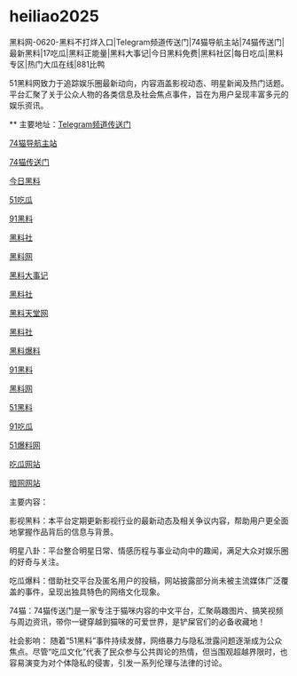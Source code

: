 # heiliao2025
黑料网-0620-黑料不打烊入口|Telegram频道传送门|74猫导航主站|74猫传送门|最新黑料|17吃瓜|黑料正能量|黑料大事记|今日黑料免费|黑料社区|每日吃瓜|黑料专区|热门大瓜在线|881比鸭

51黑料网致力于追踪娱乐圈最新动向，内容涵盖影视动态、明星新闻及热门话题。平台汇聚了关于公众人物的各类信息及社会焦点事件，旨在为用户呈现丰富多元的娱乐资讯。

** 主要地址：<a href="https://74mao.com/">Telegram频道传送门</a>

<a href="https://74mao.com/">74猫导航主站</a>

<a href="https://74mao.com/">74猫传送门</a>

<a href="https://cg911-1.pages.dev/">今日黑料</a>

<a href="https://cg17-5.pages.dev/">51吃瓜</a>

<a href="https://li06-1.pages.dev/">91黑料</a>

<a href="https://hl407.pages.dev/">黑料社</a>

<a href="https://cg147.pages.dev/">黑料网</a>

<a href="https://hl415.pages.dev/">黑料大事记</a>

<a href="https://she01-1.pages.dev/">黑料社</a>

<a href="https://pi14.pages.dev/">黑料天堂网</a>

<a href="https://hl456.pages.dev/">黑料社</a>

<a href="https://cg5-24.pages.dev/">黑料爆料</a>

<a href="https://heiliaowang45.pages.dev/">91黑料</a>

<a href="https://heiliaowangjin.pages.dev/">黑料网</a>

<a href="https://she15-1.pages.dev/">51黑料</a>

<a href="https://91chiguazhongxin.pages.dev/">91吃瓜</a>

<a href="https://jinrichigua01.pages.dev/">51爆料网</a>

<a href="https://cg81-01.pages.dev/">吃瓜网站</a>

<a href="https://aw10-14.pages.dev/">暗网网站</a>

主要内容：

影视黑料：本平台定期更新影视行业的最新动态及相关争议内容，帮助用户更全面地掌握作品背后的信息与背景。

明星八卦：平台整合明星日常、情感历程与事业动向中的趣闻，满足大众对娱乐圈的好奇与关注。

吃瓜爆料：借助社交平台及匿名用户的投稿，网站披露部分尚未被主流媒体广泛覆盖的事件，呈现出独具特色的网络文化现象。

74猫：74猫传送门是一家专注于猫咪内容的中文平台，汇聚萌趣图片、搞笑视频与周边资讯，带你一键穿越到猫咪的可爱世界，是铲屎官们的必备收藏地！

社会影响：
随着“51黑料”事件持续发酵，网络暴力与隐私泄露问题逐渐成为公众焦点。尽管“吃瓜文化”代表了民众参与公共舆论的热情，但当围观超越界限时，也容易演变为对个体隐私的侵害，引发一系列伦理与法律的讨论。
